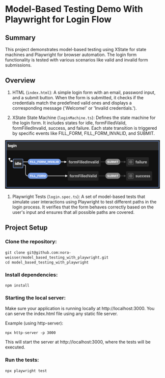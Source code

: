 # Model-Based Testing Demo With Playwright for Login Flow

## Summary

This project demonstrates model-based testing using XState for state machines and Playwright for browser automation. The login form functionality is tested with various scenarios like valid and invalid form submissions.

## Overview

1. HTML (`index.html`): A simple login form with an email, password input, and a submit button. When the form is submitted, it checks if the credentials match the predefined valid ones and displays a corresponding message ('Welcome!' or 'Invalid credentials.').

2. XState State Machine (`loginMachine.ts`): Defines the state machine for the login form. It includes states for idle, formFilledValid, formFilledInvalid, success, and failure. Each state transition is triggered by specific events like FILL_FORM, FILL_FORM_INVALID, and SUBMIT.

<img src="state_machine.png" alt="State Machine">

1. Playwright Tests (`login.spec.ts`): A set of model-based tests that simulate user interactions using Playwright to test different paths in the login process. It verifies that the form behaves correctly based on the user's input and ensures that all possible paths are covered.

## Project Setup

### Clone the repository:
```
git clone git@github.com:nora-weisser/model_based_testing_with_playwright.git
cd model_based_testing_with_playwright
```

### Install dependencies:
```
npm install
```

### Starting the local server:
Make sure your application is running locally at http://localhost:3000. You can serve the index.html file using any static file server.

Example (using http-server):
```
npx http-server -p 3000
```
This will start the server at http://localhost:3000, where the tests will be executed.

### Run the tests:

```
npx playwright test
```
